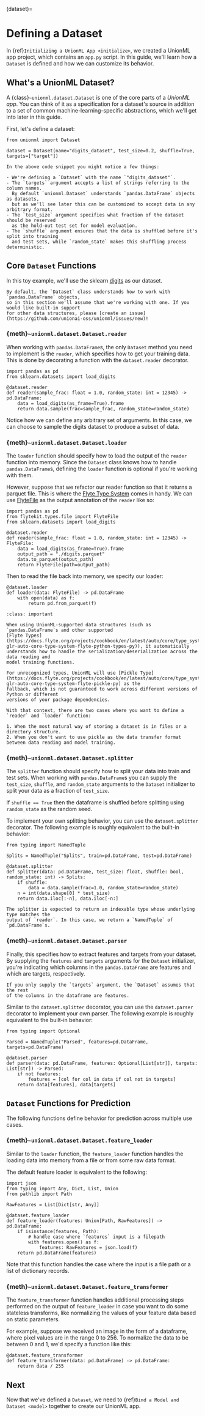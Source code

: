 (dataset)=

# Defining a Dataset

In {ref}`Initializing a UnionML App <initialize>`, we created a UnionML app project,
which contains an `app.py` script. In this guide, we'll learn how a `Dataset` is
defined and how we can customize its behavior.

## What's a UnionML Dataset?

A {class}`~unionml.dataset.Dataset` is one of the core parts of a *UnionML app*. You can think of
it as a specification for a dataset's source in addition to a set of common
machine-learning-specific abstractions, which we'll get into later in this guide.

First, let's define a dataset:

```{code-block} python
from unionml import Dataset

dataset = Dataset(name="digits_dataset", test_size=0.2, shuffle=True, targets=["target"])
```

```{note}
In the above code snippet you might notice a few things:

- We're defining a `Dataset` with the name `"digits_dataset"`.
- The `targets` argument accepts a list of strings referring to the column names.
  By default `unionml.Dataset` understands `pandas.DataFrame` objects as datasets,
  but as we'll see later this can be customized to accept data in any arbitrary format.
- The `test_size` argument specifies what fraction of the dataset should be reserved
  as the hold-out test set for model evaluation.
- The `shuffle` argument ensures that the data is shuffled before it's split into training
  and test sets, while `random_state` makes this shuffling process deterministic.
```

## Core `Dataset` Functions

In this toy example, we'll use the sklearn [digits](https://scikit-learn.org/stable/modules/generated/sklearn.datasets.load_digits.html#sklearn.datasets.load_digits)
as our dataset.

```{important}
By default, the `Dataset` class understands how to work with `pandas.DataFrame` objects,
so in this section we'll assume that we're working with one. If you would like built-in support
for other data structures, please [create an issue](https://github.com/unionai-oss/unionml/issues/new)!
```

### {meth}`~unionml.dataset.Dataset.reader`

When working with `pandas.DataFrame`s, the only `Dataset` method you need to implement is
the `reader`, which specifies how to get your training data. This is done by decorating a
function with the `dataset.reader` decorator.

```{code-block} python
import pandas as pd
from sklearn.datasets import load_digits

@dataset.reader
def reader(sample_frac: float = 1.0, random_state: int = 12345) -> pd.DataFrame:
    data = load_digits(as_frame=True).frame
    return data.sample(frac=sample_frac, random_state=random_state)
```

Notice how we can define any arbitrary set of arguments. In this case, we can choose to
sample the digits dataset to produce a subset of data.

### {meth}`~unionml.dataset.Dataset.loader`

The `loader` function should specify how to load the output of the `reader` function into memory.
Since the `Dataset` class knows how to handle `pandas.DataFrame`s, defining the `loader` function
is optional if you're working with them.

However, suppose that we refactor our reader function so that it returns a parquet file. This
is where the [Flyte Type System](https://docs.flyte.org/projects/cookbook/en/latest/auto/core/type_system/flyte_python_types.html#sphx-glr-auto-core-type-system-flyte-python-types-py) comes in handy.
We can use [FlyteFile](https://docs.flyte.org/projects/flytekit/en/latest/generated/flytekit.types.file.FlyteFile.html#flytekit.types.file.FlyteFile) as the output annotation of the `reader` like so:

```{code-block} python
import pandas as pd
from flytekit.types.file import FlyteFile
from sklearn.datasets import load_digits

@dataset.reader
def reader(sample_frac: float = 1.0, random_state: int = 12345) -> FlyteFile:
    data = load_digits(as_frame=True).frame
    output_path = "./digits.parquet"
    data.to_parquet(output_path)
    return FlyteFile(path=output_path)
```

Then to read the file back into memory, we specify our loader:

```{code-block} python
@dataset.loader
def loader(data: FlyteFile) -> pd.DataFrame
    with open(data) as f:
        return pd.from_parquet(f)
```

```{admonition} Why do we need two separate steps?
:class: important

When using UnionML-supported data structures (such as `pandas.DataFrame`s and other supported
[Flyte Types](https://docs.flyte.org/projects/cookbook/en/latest/auto/core/type_system/flyte_python_types.html#sphx-glr-auto-core-type-system-flyte-python-types-py)), it automatically
understands how to handle the serialization/deserialization across the data reading and
model training functions.

For unrecognized types, UnionML will use [Pickle Type](https://docs.flyte.org/projects/cookbook/en/latest/auto/core/type_system/flyte_pickle.html#sphx-glr-auto-core-type-system-flyte-pickle-py) as the
fallback, which is not guaranteed to work across different versions of Python or different
versions of your package dependencies.

With that context, there are two cases where you want to define a `reader` and `loader` function:

1. When the most natural way of storing a dataset is in files or a directory structure.
2. When you don't want to use pickle as the data transfer format between data reading and model training.
```

### {meth}`~unionml.dataset.Dataset.splitter`

The `splitter` function should specify how to split your data into train and test sets. When
working with `pandas.DataFrame`s you can supply the `test_size`, `shuffle`, and `random_state`
arguments to the `Dataset` initializer to split your data as a fraction of `test_size`.

If `shuffle == True` then the dataframe is shuffled before splitting using `random_state` as
the random seed.

To implement your own splitting behavior, you can use the `dataset.splitter` decorator. The
following example is roughly equivalent to the built-in behavior:

```{code-block} python
from typing import NamedTuple

Splits = NamedTuple("Splits", train=pd.DataFrame, test=pd.DataFrame)

@dataset.splitter
def splitter(data: pd.DataFrame, test_size: float, shuffle: bool, random_state: int) -> Splits:
    if shuffle:
        data = data.sample(frac=1.0, random_state=random_state)
    n = int(data.shape[0] * test_size)
    return data.iloc[:-n], data.iloc[-n:]
```

```{note}
The splitter is expected to return an indexable type whose underlying type matches the
output of `reader`. In this case, we return a `NamedTuple` of `pd.DataFrame`s.
```

### {meth}`~unionml.dataset.Dataset.parser`

Finally, this specifies how to extract features and targets from your dataset.
By supplying the `features` and `targets` arguments for the `Dataset` initializer,
you're indicating which columns in the `pandas.DataFrame` are features and which
are targets, respectively.

```{note}
If you only supply the `targets` argument, the `Dataset` assumes that the rest
of the columns in the dataframe are features.
```

Similar to the `dataset.splitter` decorator, you can use the `dataset.parser` decorator
to implement your own parser. The following example is roughly equivalent to the built-in
behavior:

```{code-block} python
from typing import Optional

Parsed = NamedTuple("Parsed", features=pd.DataFrame, targets=pd.DataFrame)

@dataset.parser
def parser(data: pd.DataFrame, features: Optional[List[str]], targets: List[str]) -> Parsed:
    if not features:
        features = [col for col in data if col not in targets]
    return data[features], data[targets]
```

## `Dataset` Functions for Prediction

The following functions define behavior for prediction across multiple use cases.

### {meth}`~unionml.dataset.Dataset.feature_loader`

Similar to the `loader` function, the `feature_loader` function handles the loading data into memory
from a file or from some raw data format.

The default feature loader is equivalent to the following:

```{code-block} python
import json
from typing import Any, Dict, List, Union
from pathlib import Path

RawFeatures = List[Dict[str, Any]]

@dataset.feature_loader
def feature_loader(features: Union[Path, RawFeatures]) -> pd.DataFrame:
    if isinstance(features, Path):
        # handle case where `features` input is a filepath
        with features.open() as f:
            features: RawFeatures = json.load(f)
    return pd.DataFrame(features)
```

Note that this function handles the case where the input is a file path or a list
of dictionary records.

### {meth}`~unionml.dataset.Dataset.feature_transformer`

The `feature_transformer` function handles additional processing steps performed on the
output of `feature_loader` in case you want to do some stateless transforms, like normalizing
the values of your feature data based on static parameters.

For example, suppose we received an image in the form of a dataframe, where pixel values are
in the range 0 to 256. To normalize the data to be between 0 and 1, we'd specify a function like this:

```{code-block} python
@dataset.feature_transformer
def feature_transformer(data: pd.DataFrame) -> pd.DataFrame:
    return data / 255
```


## Next

Now that we've defined a `Dataset`, we need to {ref}`Bind a Model and Dataset <model>` together
to create our UnionML app.
